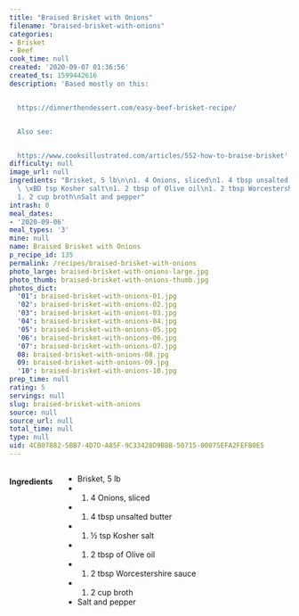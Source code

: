 ```yaml
---
title: "Braised Brisket with Onions"
filename: "braised-brisket-with-onions"
categories:
- Brisket
- Beef
cook_time: null
created: '2020-09-07 01:36:56'
created_ts: 1599442616
description: 'Based mostly on this:


  https://dinnerthendessert.com/easy-beef-brisket-recipe/


  Also see:


  https://www.cooksillustrated.com/articles/552-how-to-braise-brisket'
difficulty: null
image_url: null
ingredients: "Brisket, 5 lb\n\n1. 4 Onions, sliced\n1. 4 tbsp unsalted butter\n1.\
  \ \xBD tsp Kosher salt\n1. 2 tbsp of Olive oil\n1. 2 tbsp Worcestershire sauce\n\
  1. 2 cup broth\nSalt and pepper"
intrash: 0
meal_dates:
- '2020-09-06'
meal_types: '3'
mine: null
name: Braised Brisket with Onions
p_recipe_id: 135
permalink: /recipes/braised-brisket-with-onions
photo_large: braised-brisket-with-onions-large.jpg
photo_thumb: braised-brisket-with-onions-thumb.jpg
photos_dict:
  '01': braised-brisket-with-onions-01.jpg
  '02': braised-brisket-with-onions-02.jpg
  '03': braised-brisket-with-onions-03.jpg
  '04': braised-brisket-with-onions-04.jpg
  '05': braised-brisket-with-onions-05.jpg
  '06': braised-brisket-with-onions-06.jpg
  '07': braised-brisket-with-onions-07.jpg
  08: braised-brisket-with-onions-08.jpg
  09: braised-brisket-with-onions-09.jpg
  '10': braised-brisket-with-onions-10.jpg
prep_time: null
rating: 5
servings: null
slug: braised-brisket-with-onions
source: null
source_url: null
total_time: null
type: null
uid: 4CB07882-5BB7-4D7D-A85F-9C33428D9BBB-50715-00075EFA2FEFB0E5
---
```

<div class="large-8 medium-7 columns" id="writeup">	</div><!-- #writeup -->
</div><!-- #row-one -->
<div class="row" id="row-two">	<div class="medium-4 small-5 columns" id="ingredients"><h4>Ingredients</h4><div class="box box-ingredients content"><ul>
<li>Brisket, 5 lb</li>
<li>
<ol>
<li>4 Onions, sliced</li>
</ol>
</li>
<li>
<ol>
<li>4 tbsp unsalted butter</li>
</ol>
</li>
<li>
<ol>
<li>½ tsp Kosher salt</li>
</ol>
</li>
<li>
<ol>
<li>2 tbsp of Olive oil</li>
</ol>
</li>
<li>
<ol>
<li>2 tbsp Worcestershire sauce</li>
</ol>
</li>
<li>
<ol>
<li>2 cup broth</li>
</ol>
</li>
<li>Salt and pepper</li>
</ul>
</div>	</div>	<div class="medium-6 small-7 columns" id="directions">	</div>